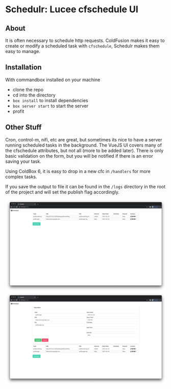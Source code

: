 # Schedulr: Lucee cfschedule UI

## About

It is often necessary to schedule http requests. ColdFusion makes it easy to create or modify a scheduled task with `cfschedule`, Schedulr makes them easy to manage.

## Installation

With commandbox installed on your machine
* clone the repo
* cd into the directory
* `box install` to install dependencies
* `box server start` to start the server
* profit
## Other Stuff

Cron, control-m, nifi, etc are great, but sometimes its nice to have a server running scheduled tasks in the background. The VueJS UI covers many of the cfschedule attributes, but not all (more to be added later). There is only basic validation on the form, but you will be notified if there is an error saving your task.

Using ColdBox 6, it is easy to drop in a new cfc in `/handlers` for more complex tasks.

If you save the output to file it can be found in the `/logs` directory in the root of the project and will set the publish flag accordingly.

![Screenshot](/screenshot.png)
![Editing](/edit.png)